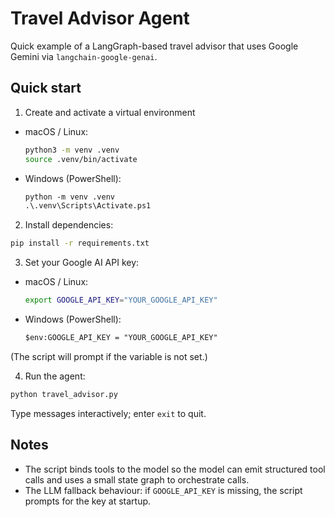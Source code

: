 # Travel Advisor Agent

Quick example of a LangGraph-based travel advisor that uses Google Gemini via `langchain-google-genai`.

## Quick start

1. Create and activate a virtual environment
- macOS / Linux:
  ```sh
  python3 -m venv .venv
  source .venv/bin/activate
  ```
- Windows (PowerShell):
  ```ps
  python -m venv .venv
  .\.venv\Scripts\Activate.ps1
  ```

2. Install dependencies:
```sh
pip install -r requirements.txt
```

3. Set your Google AI API key:
- macOS / Linux:
  ```sh
  export GOOGLE_API_KEY="YOUR_GOOGLE_API_KEY"
  ```
- Windows (PowerShell):
  ```ps
  $env:GOOGLE_API_KEY = "YOUR_GOOGLE_API_KEY"
  ```
(The script will prompt if the variable is not set.)

4. Run the agent:
```sh
python travel_advisor.py
```
Type messages interactively; enter `exit` to quit.

## Notes
- The script binds tools to the model so the model can emit structured tool calls and uses a small state graph to orchestrate calls.
- The LLM fallback behaviour: if `GOOGLE_API_KEY` is missing, the script prompts for the key at startup.
